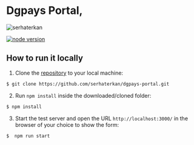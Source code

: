 # Dgpays Portal,

![serhaterkan](https://demo.digitool.agency/dgpays.png)

[![node version](https://img.shields.io/badge/node-18.12.1-green)](https://nodejs.org/en/download/package-manager/#debian-and-ubuntu-based-linux-distributions-enterprise-linux-fedora-and-snap-packages)

## How to run it locally

1.  Clone the [repository](https://github.com/serhaterkan/dgpays-portal.git) to your local machine:

```bash
$ git clone https://github.com/serhaterkan/dgpays-portal.git
```

2. Run `npm install` inside the downloaded/cloned folder:

```bash
$ npm install
```

3. Start the test server and open the URL `http://localhost:3000/` in the browser of your choice to show the form:

```bash
$  npm run start
```


